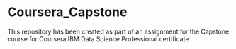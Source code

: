 # Coursera_Capstone
This repository has been created as part of an assignment for the Capstone course for Coursera IBM Data Science Professional certificate
